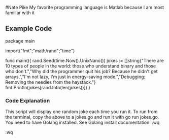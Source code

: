  
#Nate Pike
My favorite programming language is Matlab because I am most familiar with it
## Example Code
package main

import("fmt";"math/rand";"time")

func main(){
    rand.Seed(time.Now().UnixNano())
    jokes := []string{"There are 10 types of people in the world: those who understand binary and those who don't.","Why did the programmer quit his job? Because he didn't get arrays.","I'm not lazy, I'm just in energy-saving mode.","Debugging: Removing the needles from the haystack."}
    fmt.Println(jokes[rand.Intn(len(jokes))])
}
### Code Explanation
This script will display one random joke each time you run it. To run from the terminal, copy the above to a jokes.go and run it with go run jokes.go. You need to have Golang installed. See Golang install documentation.
:wq





























:wq









